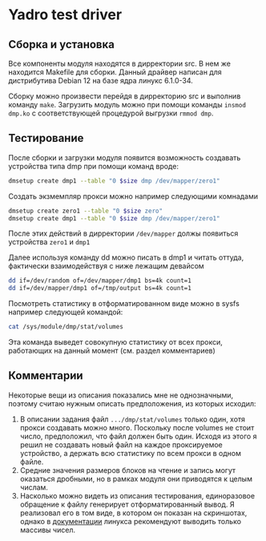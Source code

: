# Yadro test driver

## Сборка и установка

Все компоненты модуля находятся в дирректории src. В нем же находится Makefile для сборки. Данный драйвер написан для дистрибутива Debian 12 на базе ядра линукс 6.1.0-34.

Сборку можно произвести перейдя в дирректорию src и выполнив команду `make`. Загрузить модуль можно при помощи команды `insmod dmp.ko` с соответствующей процедурой выгрузки `rmmod dmp`.

## Тестирование

После сборки и загрузки модуля появится возможность создавать устройства типа dmp при помощи команд вроде:

```bash
dmsetup create dmp1 --table "0 $size dmp /dev/mapper/zero1"
```

Создать экзмемпляр прокси можно например следующими комнадами

```bash
dmsetup create zero1 --table "0 $size zero"
dmsetup create dmp1 --table "0 $size dmp /dev/mapper/zero1"
```

После этих действий в дирректории `/dev/mapper` должы появиться устройства `zero1` и `dmp1`

Далее используя команду dd можно писать в dmp1 и читать оттуда, фактически взаимодействуя с ниже лежащим девайсом

```bash
dd if=/dev/random of=/dev/mapper/dmp1 bs=4k count=1
dd if=/dev/mapper/dmp1 of=/tmp/output bs=4k count=1
```

Посмотреть статистику в отформатированном виде можно в sysfs например следующей командой:

```bash
cat /sys/module/dmp/stat/volumes
```

Эта команда выведет совокупную статистику от всех прокси, работающих на данный момент (см. раздел комментариев)

## Комментарии

Некоторые вещи из описания показались мне не однозначными, поэтому считаю нужным описать предположения, из которых исходил:

1. В описании задания файл `.../dmp/stat/volumes` только один, хотя прокси создавать можно много. Поскольку после volumes не стоит число, предположил, что файл должен быть один. Исходя из этого я решил не создавать новый файл на каждое проксируемое устройство, а держать всю статистику по всем прокси в одном файле.
2. Средние значения размеров блоков на чтение и запись могут оказаться дробными, но в рамках модуля они приводятся к целым числам.
3. Насколько можно видеть из описания тестирования, единоразовое обращение к файлу генерирует отформатированный вывод. Я реализовал его в том виде, в котором он показан на скриншотах, однако в [документации](https://www.kernel.org/doc/html/latest/filesystems/sysfs.html#attributes) линукса рекомендуют выводить только массивы чисел.
